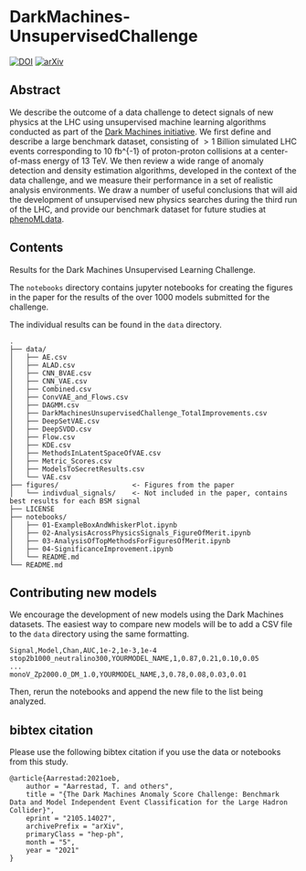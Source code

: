 # DarkMachines-UnsupervisedChallenge
[![DOI](https://zenodo.org/badge/364732311.svg)](https://zenodo.org/badge/latestdoi/364732311)
[![arXiv](https://img.shields.io/badge/arXiv-2105.14027-b31b1b.svg)](https://arxiv.org/abs/2105.14027)


## Abstract
We describe the outcome of a data challenge to detect signals of new physics at the LHC using unsupervised machine learning algorithms conducted as part of the
[Dark Machines initiative](https://www.darkmachines.org).
We first define and describe a large benchmark dataset, consisting of $>1$ Billion simulated LHC events corresponding to 10 fb^{-1} of proton-proton collisions at a center-of-mass energy of 13 TeV. We then review a wide range of anomaly detection and density estimation algorithms, developed in the context of the data challenge, and we measure their performance in a set of realistic analysis environments. We draw a number of useful conclusions that will aid the development of unsupervised new physics searches during the third run of the LHC, and provide our benchmark dataset for future studies at [phenoMLdata](https://www.phenoMLdata.org).

## Contents
Results for the Dark Machines Unsupervised Learning Challenge.

The `notebooks` directory contains jupyter notebooks for creating the figures in the paper for the results of the over 1000 models submitted for the challenge.

The individual results can be found in the `data` directory.
```
.
├── data/
│   ├── AE.csv
│   ├── ALAD.csv
│   ├── CNN_BVAE.csv
│   ├── CNN_VAE.csv
│   ├── Combined.csv
│   ├── ConvVAE_and_Flows.csv
│   ├── DAGMM.csv
│   ├── DarkMachinesUnsupervisedChallenge_TotalImprovements.csv
│   ├── DeepSetVAE.csv
│   ├── DeepSVDD.csv
│   ├── Flow.csv
│   ├── KDE.csv
│   ├── MethodsInLatentSpaceOfVAE.csv
│   ├── Metric_Scores.csv
│   ├── ModelsToSecretResults.csv
│   └── VAE.csv
├── figures/                  <- Figures from the paper
│   └── indivdual_signals/    <- Not included in the paper, contains best results for each BSM signal
├── LICENSE
├── notebooks/
│   ├── 01-ExampleBoxAndWhiskerPlot.ipynb
│   ├── 02-AnalysisAcrossPhysicsSignals_FigureOfMerit.ipynb
│   ├── 03-AnalysisOfTopMethodsForFiguresOfMerit.ipynb
│   ├── 04-SignificanceImprovement.ipynb
│   └── README.md
└── README.md
```

## Contributing new models
We encourage the development of new models using the Dark Machines datasets.
The easiest way to compare new models will be to add a CSV file to the `data` directory using the same formatting.
```
Signal,Model,Chan,AUC,1e-2,1e-3,1e-4
stop2b1000_neutralino300,YOURMODEL_NAME,1,0.87,0.21,0.10,0.05
...
monoV_Zp2000.0_DM_1.0,YOURMODEL_NAME,3,0.78,0.08,0.03,0.01
```
Then, rerun the notebooks and append the new file to the list being analyzed.

## bibtex citation
Please use the following bibtex citation if you use the data or notebooks from this study.
```
@article{Aarrestad:2021oeb,
    author = "Aarrestad, T. and others",
    title = "{The Dark Machines Anomaly Score Challenge: Benchmark Data and Model Independent Event Classification for the Large Hadron Collider}",
    eprint = "2105.14027",
    archivePrefix = "arXiv",
    primaryClass = "hep-ph",
    month = "5",
    year = "2021"
}
```
